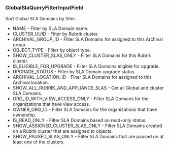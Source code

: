 ### GlobalSlaQueryFilterInputField
Sort Global SLA Domains by filter.

- NAME - Filter by SLA Domain name.
- CLUSTER_UUID - Filter by Rubrik cluster.
- ARCHIVAL_GROUP_ID - Filter SLA Domains for assigned to this Archival group.
- OBJECT_TYPE - Filter by object type.
- SHOW_CLUSTER_SLAS_ONLY - Filter SLA Domains for this Rubrik cluster.
- IS_ELIGIBLE_FOR_UPGRADE - Filter SLA Domains eligible for upgrade.
- UPGRADE_STATUS - Filter by SLA Domain upgrade status.
- ARCHIVAL_LOCATION_ID - Filter SLA Domains for assigned to this Archival location.
- SHOW_ALL_RUBRIK_AND_APPLIANCE_SLAS - Get all Global and cluster SLA Domains.
- ORG_ID_WITH_VIEW_ACCESS_ONLY - Filter SLA Domains for the organizations that have view access.
- OWNER_ORG_ID - Filter SLA Domains for the organizations that have ownership.
- IS_READ_ONLY - Filter SLA Domains based on read-only status.
- SHOW_ASSIGNED_CLUSTER_SLAS_ONLY - Filter SLA Domains created on a Rubrik cluster that are assigned to objects.
- SHOW_PAUSED_SLAS_ONLY - Filter SLA Domains that are paused on at least one of the clusters.
